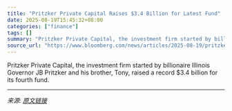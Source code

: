 ```yaml
---
title: "Pritzker Private Capital Raises $3.4 Billion for Latest Fund"
date: 2025-08-19T15:45:32+08:00
categories: ["finance"]
tags: []
summary: "Pritzker Private Capital, the investment firm started by billionaire Illinois Governor JB Pritzker and his brother, Tony, raised a record $3.4 billion for its fourth fund."
source_url: "https://www.bloomberg.com/news/articles/2025-08-19/pritzker-private-capital-raises-3-4-billion-for-latest-fund"
---
```


Pritzker Private Capital, the investment firm started by billionaire Illinois Governor JB Pritzker and his brother, Tony, raised a record $3.4 billion for its fourth fund.

---

*来源: [原文链接](https://www.bloomberg.com/news/articles/2025-08-19/pritzker-private-capital-raises-3-4-billion-for-latest-fund)*
